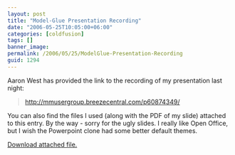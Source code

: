```yaml
---
layout: post
title: "Model-Glue Presentation Recording"
date: "2006-05-25T10:05:00+06:00"
categories: [coldfusion]
tags: []
banner_image: 
permalink: /2006/05/25/ModelGlue-Presentation-Recording
guid: 1294
---
```


Aaron West has provided the link to the recording of my presentation last night:

<blockquote>
<a href="http://mmusergroup.breezecentral.com/p60874349/">http://mmusergroup.breezecentral.com/p60874349/</a>
</blockquote>

You can also find the files I used (along with the PDF of my slide) attached to this entry. By the way - sorry for the ugly slides. I really like Open Office, but I wish the Powerpoint clone had some better default themes.<p><a href='enclosures/D{% raw %}%3A%{% endraw %}5Cwebsites{% raw %}%5Ccamdenfamily%{% endraw %}5Csource{% raw %}%5Cmorpheus%{% endraw %}5Cblog{% raw %}%5Cenclosures%{% endraw %}2Fmgpresodone%2Ezip'>Download attached file.</a></p>